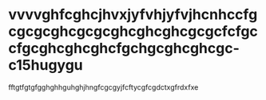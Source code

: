 # vvvvghfcghcjhvxjyfvhjyfvjhcnhccfgcgcgcghcgcgcghcghcghcgcgcfcfgccfgcghcghcghcfgchgcghcghcgc-c15hugygu
fftgtfgtgfgghghhguhghjhngfcgcgyjfcftycgfcgdctxgfrdxfxe 

